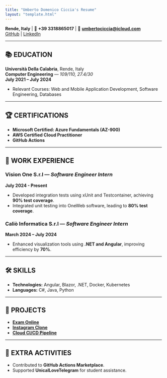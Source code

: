```yaml
---
title: "Umberto Domenico Ciccia's Resume"
layout: "template.html"
---
```


**Rende, Italy** | 📱 **+39 3318865017** | 📧 **[umbertociccia@icloud.com](mailto:umbertociccia@icloud.com)**  
[GitHub](https://github.com/umbertocicciaa) | [LinkedIn](https://www.linkedin.com/in/umberto-domenico-ciccia/)

---

## 📚 **EDUCATION**

**Università Della Calabria**, Rende, Italy  
**Computer Engineering** — _109/110, 27.4/30_  
**July 2021 – July 2024**

- Relevant Courses: Web and Mobile Application Development, Software Engineering, Databases

---

## 🏆 **CERTIFICATIONS**

- **Microsoft Certified: Azure Fundamentals (AZ-900)**
- **AWS Certified Cloud Practitioner**
- **GitHub Actions**

---

## 💼 **WORK EXPERIENCE**

### **Vision One S.r.l** — _Software Engineer Intern_

**July 2024 - Present**

- Developed integration tests using xUnit and Testcontainer, achieving **90% test coverage**.
- Integrated unit testing into OneWeb software, leading to **80% test coverage**.

### **Caliò Informatica S.r.l** — _Software Engineer Intern_

**March 2024 – July 2024**

- Enhanced visualization tools using **.NET and Angular**, improving efficiency by **70%**.

---

## 🛠️ **SKILLS**

- **Technologies:** Angular, Blazor, .NET, Docker, Kubernetes
- **Languages:** C#, Java, Python

---

## 📂 **PROJECTS**

- **[Exam Online](https://github.com/umbertocicciaa/EsamiOnline)**
- **[Instagram Clone](https://github.com/umbertocicciaa/UnicalSocialNetworkBackend)**
- **[Cloud CI/CD Pipeline](https://github.com/umbertocicciaa/CloudCICDPipeline)**

---

## 🌟 **EXTRA ACTIVITIES**

- Contributed to **GitHub Actions Marketplace**.
- Supported **UnicalLoveTelegram** for student assistance.
